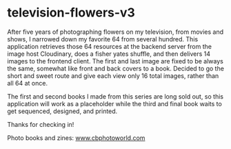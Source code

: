 # television-flowers-v3

After five years of photographing flowers on my television, from movies and shows, I narrowed down my favorite 64 from several hundred. 
This application retrieves those 64 resources at the backend server from the image host Cloudinary, does a fisher yates shuffle, and then delivers 14 images to the frontend client. The first and last image are fixed to be always the same, somewhat like front and back covers to a book. Decided to go the short and sweet route and give each view only 16 total images, rather than all 64 at once. 

The first and second books I made from this series are long sold out, so this application will work as a placeholder while the third 
and final book waits to get sequenced, designed, and printed. 

Thanks for checking in! 

Photo books and zines: www.cbphotoworld.com

